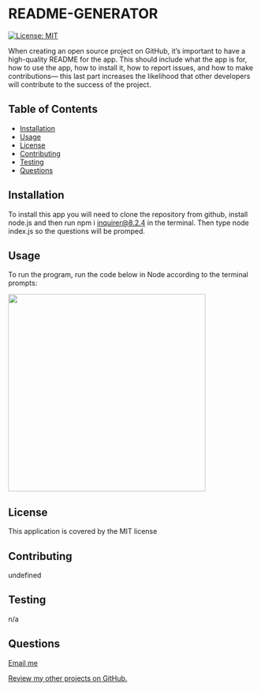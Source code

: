 # README-GENERATOR
[![License: MIT](https://img.shields.io/badge/License-MIT-yellow.svg)](https://opensource.org/licenses/MIT)

When creating an open source project on GitHub, it’s important to have a high-quality README for the app. This should include what the app is for, how to use the app, how to install it, how to report issues, and how to make contributions&mdash; this last part increases the likelihood that other developers will contribute to the success of the project. 

## Table of Contents
  * [Installation](#installation)
  * [Usage](#usage)
  * [License](#license)
  * [Contributing](#contributing)
  * [Testing](#testing)
  * [Questions](#questions)



## Installation

To install this app you will need to clone the repository from github, install node.js and then run npm i inquirer@8.2.4 in the terminal. Then type node index.js so the questions will be promped.



## Usage

To run the program, run the code below in Node according to the terminal prompts:

<img src="./assets/README.GIF" widht=400 height=400>




## License

This application is covered by the MIT license




## Contributing

undefined




## Testing

n/a



## Questions

[Email me](mailto:rs.miranda93@gmail.com)

[Review my other projects on GitHub.](https://www.github.com/renansm93)
